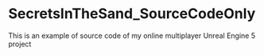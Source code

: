 # SecretsInTheSand_SourceCodeOnly
This is an example of source code of my online multiplayer Unreal Engine 5 project
